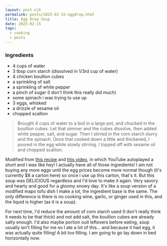 ```yaml
---
layout: post.njk
permalink: posts/2025-02-15-eggdrop.html
title: Egg Drop Soup
date: 2025-02-15
tags:
  - cooking
  - posts
---
```


### Ingredients
- 4 cups of water
- 3 tbsp corn starch (dissolved in 1/3rd cup of water)
- 4 chicken boullion cubes
- a sprinkling of salt
- a sprinkling of white pepper
- a pinch of sugar (I don't think this really did much)
- some spinach i was trying to use up
- 3 eggs, whisked
- a drizzle of sesame oil
- chopped scallion

> Brought 4 cups of water to a boil in a large pot, and chucked in the boullion cubes. Let that simmer and the cubes dissolve, then added white pepper, salt, and sugar. Then I stirred in the corn starch slurry and the spinach. Once that cooked down a little and thickened, I poured in the egg while slowly stirring. I topped off with sesame oil and chopped scallion.

Modified from [this recipe](https://thewoksoflife.com/egg-drop-soup/) and [this video](https://youtube.com/shorts/1h9R2qV50DM?si=a47b6RCd4ymJk-LI), in which YouTube autoplayed a short and I was like hey! I actually have all of those ingredients! I am not buying any more eggs until the egg prices become more normal though (it's currently $8 a carton here) so once I use up this carton, that's it. But this soup was DELICIOUS regardless and I'd love to make it again. Very savory and hearty and good for a gloomy snowy day. It's like a soup version of a modified mapo tofu dish I make a lot, the ingredient base is the same. The only difference is there is no cooking wine, garlic, or ginger used in this, and the liquid is higher (as it is a soup).

For next time, I'd reduce the amount of corn starch used (I don't really think it needs to be that thick) and not add salt, the boullion cubes are already salty enough. I'd also maybe portion ouit leftovers before eating, soup usually isn't filling for me so I ate a lot of this... and because it had egg, it was actually quite filling! A bit too filling. I am going to go lay down in bed horizontally now.